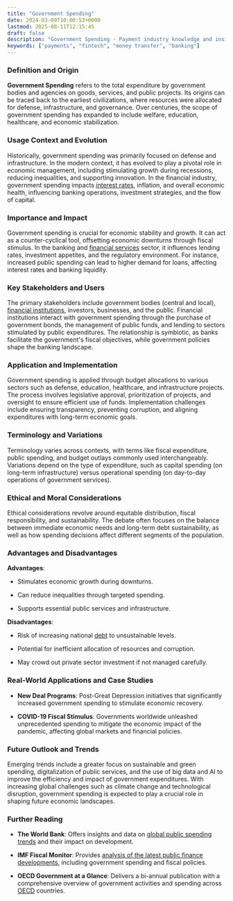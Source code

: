 ```yaml
---
title: "Government Spending"
date: 2024-03-09T10:00:53+0000
lastmod: 2025-08-11T12:15:45
draft: false
description: "Government Spending - Payment industry knowledge and insights"
keywords: ["payments", "fintech", "money transfer", "banking"]
---
```


### Definition and Origin

**Government Spending** refers to the total expenditure by government bodies and agencies on goods, services, and public projects. Its origins can be traced back to the earliest civilizations, where resources were allocated for defense, infrastructure, and governance. Over centuries, the scope of government spending has expanded to include welfare, education, healthcare, and economic stabilization.

### Usage Context and Evolution

Historically, government spending was primarily focused on defense and infrastructure. In the modern context, it has evolved to play a pivotal role in economic management, including stimulating growth during recessions, reducing inequalities, and supporting innovation. In the financial industry, government spending impacts [interest rates](https://faisalkhanllc.xyz/resources/payments-wiki/i/interest/interest-rates/), inflation, and overall economic health, influencing banking operations, investment strategies, and the flow of capital.

### Importance and Impact

Government spending is crucial for economic stability and growth. It can act as a counter-cyclical tool, offsetting economic downturns through fiscal stimulus. In the banking and [financial services](https://faisalkhanllc.xyz/resources/payments-wiki/f/financial-services/) sector, it influences lending rates, investment appetites, and the regulatory environment. For instance, increased public spending can lead to higher demand for loans, affecting interest rates and banking liquidity.

### Key Stakeholders and Users

The primary stakeholders include government bodies (central and local), [financial institutions](https://faisalkhanllc.xyz/resources/payments-wiki/f/financial-institution-fi/), investors, businesses, and the public. Financial institutions interact with government spending through the purchase of government bonds, the management of public funds, and lending to sectors stimulated by public expenditures. The relationship is symbiotic, as banks facilitate the government's fiscal objectives, while government policies shape the banking landscape.

### Application and Implementation

Government spending is applied through budget allocations to various sectors such as defense, education, healthcare, and infrastructure projects. The process involves legislative approval, prioritization of projects, and oversight to ensure efficient use of funds. Implementation challenges include ensuring transparency, preventing corruption, and aligning expenditures with long-term economic goals.

### Terminology and Variations

Terminology varies across contexts, with terms like fiscal expenditure, public spending, and budget outlays commonly used interchangeably. Variations depend on the type of expenditure, such as capital spending (on long-term infrastructure) versus operational spending (on day-to-day operations of government services).

### Ethical and Moral Considerations

Ethical considerations revolve around equitable distribution, fiscal responsibility, and sustainability. The debate often focuses on the balance between immediate economic needs and long-term debt sustainability, as well as how spending decisions affect different segments of the population.

### Advantages and Disadvantages

**Advantages**:

- Stimulates economic growth during downturns.

- Can reduce inequalities through targeted spending.

- Supports essential public services and infrastructure.

**Disadvantages**:

- Risk of increasing national [debt](https://faisalkhanllc.xyz/resources/payments-wiki/d/debt/) to unsustainable levels.

- Potential for inefficient allocation of resources and corruption.

- May crowd out private sector investment if not managed carefully.

### Real-World Applications and Case Studies

- **New Deal Programs**: Post-Great Depression initiatives that significantly increased government spending to stimulate economic recovery.

- **COVID-19 Fiscal Stimulus**: Governments worldwide unleashed unprecedented spending to mitigate the economic impact of the pandemic, affecting global markets and financial policies.

### Future Outlook and Trends

Emerging trends include a greater focus on sustainable and green spending, digitalization of public services, and the use of big data and AI to improve the efficiency and impact of government expenditures. With increasing global challenges such as climate change and technological disruption, government spending is expected to play a crucial role in shaping future economic landscapes.

### Further Reading

- **The World Bank**: Offers insights and data on [global public spending trends](https://data.worldbank.org/indicator/GC.XPN.TOTL.GD.ZS) and their impact on development.

- **IMF Fiscal Monitor**: Provides [analysis of the latest public finance developments](https://www.imf.org/en/Publications/FM), including government spending and fiscal policies.

- **OECD Government at a Glance**: Delivers a bi-annual publication with a comprehensive overview of government activities and spending across [OECD](https://faisalkhanllc.xyz/resources/payments-wiki/o/organisation-for-economic-co-operation-and-development-oecd/) countries.